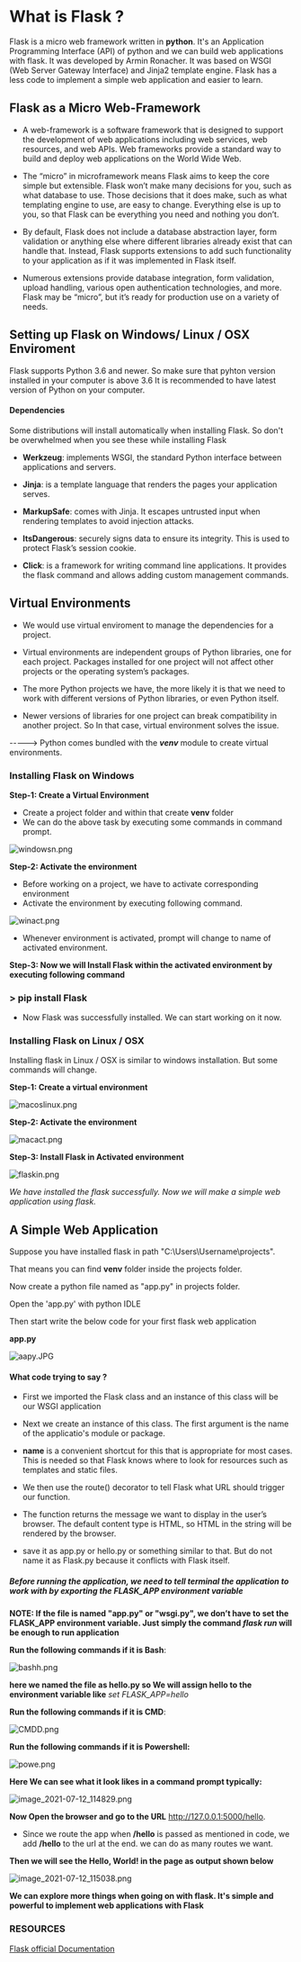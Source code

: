 # What is Flask ?


Flask is a micro web framework written in **python**. It's an Application Programming Interface (API) of python and we can build web applications with flask. It was developed by Armin Ronacher. It was based on WSGI (Web Server Gateway Interface) and Jinja2 template engine. Flask has a less code to implement a simple web application and easier to learn.

## Flask as a Micro Web-Framework

* A web-framework is a software framework that is designed to support the development of web applications including web services, web resources, and web APIs. Web frameworks provide a standard way to build and deploy web applications on the World Wide Web.



* The “micro” in microframework means Flask aims to keep the core simple but extensible. Flask won’t make many decisions for you, such as what database to use. Those decisions that it does make, such as what templating engine to use, are easy to change. Everything else is up to you, so that Flask can be everything you need and nothing you don’t.


* By default, Flask does not include a database abstraction layer, form validation or anything else where different libraries already exist that can handle that. Instead, Flask supports extensions to add such functionality to your application as if it was implemented in Flask itself. 


* Numerous extensions provide database integration, form validation, upload handling, various open authentication technologies, and more. Flask may be “micro”, but it’s ready for production use on a variety of needs.

## Setting up Flask on Windows/ Linux / OSX Enviroment

Flask supports Python 3.6 and newer. So make sure that pyhton version installed in your computer is above 3.6
It is recommended to have latest version of Python on your computer.

#### Dependencies

Some distributions will install automatically when installing Flask. So don't be overwhelmed when you see these while installing Flask

* **Werkzeug**: implements WSGI, the standard Python interface between applications and servers.


* **Jinja**: is a template language that renders the pages your application serves.


* **MarkupSafe**: comes with Jinja. It escapes untrusted input when rendering templates to avoid injection attacks.


* **ItsDangerous**: securely signs data to ensure its integrity. This is used to protect Flask’s session cookie.


* **Click**: is a framework for writing command line applications. It provides the flask command and allows adding custom management commands.

## Virtual Environments

* We would use virtual enviroment to manage the dependencies for a project.


* Virtual environments are independent groups of Python libraries, one for each project. Packages installed for one project will not affect other projects or the operating system’s packages.


* The more Python projects we have, the more likely it is that we need to work with different versions of Python libraries, or even Python itself. 


* Newer versions of libraries for one project can break compatibility in another project. So In that case, virtual environment solves the issue.


-----> Python comes bundled with the **_venv_** module to create virtual environments.

### Installing Flask on Windows

**Step-1: Create a Virtual Environment**

* Create a project folder and within that create **venv** folder
* We can do the above task by executing some commands in command prompt.

![windowsn.png](mdimages/windowsn.png)

**Step-2: Activate the environment**

* Before working on a project, we have to activate corresponding environment
* Activate the environment by executing following command.

![winact.png](mdimages/winact.png)

* Whenever environment is activated, prompt will change to name of activated environment.

**Step-3: Now we will Install Flask within the activated environment by executing following command**

 ### > pip install Flask

* Now Flask was successfully installed. We can start working on it now.

### Installing Flask on Linux / OSX

Installing flask in Linux / OSX is similar to windows installation. But some commands will change.

**Step-1: Create a virtual environment**

![macoslinux.png](mdimages/macoslinux.png)

**Step-2: Activate the environment**

![macact.png](mdimages/macact.png)

**Step-3: Install Flask in Activated environment**

![flaskin.png](mdimages/flaskin.png)

*We have installed the flask successfully. Now we will make a simple web application using flask.*

## A Simple Web Application

Suppose you have installed flask in path "C:\Users\Username\projects". 

That means you can find **venv** folder inside the projects folder.

Now create a python file named as "app.py" in projects folder.

Open the 'app.py' with python IDLE

Then start write the below code for your first flask web application

**app.py**

![aapy.JPG](mdimages/aapy.JPG)

#### What code trying to say ?

* First we imported the Flask class and an instance of this class will be our WSGI application


* Next we create an instance of this class. The first argument is the name of the applicatio's module or package.


* __name__ is a convenient shortcut for this that is appropriate for most cases. This is needed so that Flask knows where to look for resources such as templates and static files.


* We then use the route() decorator to tell Flask what URL should trigger our function.


* The function returns the message we want to display in the user’s browser. The default content type is HTML, so HTML in the string will be rendered by the browser.


* save it as app.py or hello.py or something similar to that. But do not name it as Flask.py because it conflicts with Flask itself.

##### Before running the application, we need to tell terminal the application to work with by exporting the FLASK_APP environment variable

**NOTE: If the file is named "app.py" or "wsgi.py", we don’t have to set the FLASK_APP environment variable. Just simply the command *flask run* will be enough to run application**

**Run the following commands if it is Bash**:

![bashh.png](mdimages/bashh.png)

**here we named the file as hello.py so We will assign hello to the environment variable like** *set FLASK_APP=hello*

**Run the following commands if it is CMD**:

![CMDD.png](mdimages/CMDD.png)

**Run the following commands if it is Powershell:**

![powe.png](mdimages/powe.png)

**Here We can see what it look likes in a command prompt typically:**

![image_2021-07-12_114829.png](mdimages/cmd1.JPG)

**Now Open the browser and go to the URL** http://127.0.0.1:5000/hello. 
* Since we route the app when **/hello** is passed as mentioned in code, we add **/hello** to the url at the end. we can do as many routes we want.

**Then we will see the Hello, World! in the page as output shown below**

![image_2021-07-12_115038.png](mdimages/browsr.JPG)

**We can explore more things when going on with flask. It's simple and powerful to implement web applications with Flask**

### RESOURCES

[Flask official Documentation](https://flask.palletsprojects.com/en/2.0.x/)


```python

```
